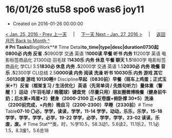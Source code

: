 # 16/01/26 stu58 spo6 was6 joy11

* Created on 2016-01-26 00:00:00

[&lt; Jan. 25, 2016 - Prev 上一天](d25.md)     \|     [下一天 Next - Jan. 27, 2016 &gt;](d27.md)     \|     [返回月历 Back to Month ^](index.md)   
**\# Pri Tasks**BlogWork**\# Time Detail**to\_time\|type\|desc\|duration0730起0800必 内务 反省 .5**0900学 交通 英语 1**1000读 早餐 听书 内务 1**1200学 英语 电影标签商品化 21300动 羽毛球 1**1430乐 内务 休息 午餐 聊天 1.5**1800学 电影标签商品化 学CLI 3.5**1830必 休息 内务 .5**2000学 交通 英语 1.5**2030必 内务 晚餐 音乐 .5**2300学 CLI总结 2.5**0000读 内务 阅读 洗澡 听书 10030乐 内务 游戏 其它 .50130废 游戏 10130睡**\# Discipline**早起（0830前）早餐（班车上鸡蛋；正式玉米+?）反省（框架复习 / 生活优化）英语（先背单词 / 先炼句听力）量体重（警醒！）运动（午羽毛球 / 晚毽球）键盘党（尽量只用）朋友圈微博晚餐（健身前牛奶；后水果+鸡蛋\*2）健身（2000-2100 正+反卷腹+俯卧撑 30\*5）洗澡（2200前完成，+内务）晚自习（2200-2300）早睡（2330前）**\# Time Table**07-10 〇必，学学，读读，学学，11-14 学学，动动，乐乐，乐学，15-18 学学，学学，学学，必学，19-22 学学，必学，学学，学学，23-02 读读，乐废，废。**\# Time Stat**类，时，%学10.5，58.3动1，5.6读2，11.1乐2，11.1必1.5，8.3废1，5.6总18

